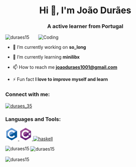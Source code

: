 <h1 align="center">Hi 👋, I'm João Durães</h1>
<h3 align="center">A active learner from Portugal</h3>
<img align="right" alt="Coding" width="400" src="https://i.pinimg.com/originals/d4/81/f3/d481f3c72e283309071f79e01b05c06d.gif"

<p align="left"> <img src="https://komarev.com/ghpvc/?username=duraes15&label=Profile%20views&color=0e75b6&style=flat" alt="duraes15" /> </p>

- 🔭 I’m currently working on **so_long**

- 🌱 I’m currently learning **minilibx**

- 📫 How to reach me **joaoduraes1001@gmail.com**

- ⚡ Fun fact **I love to improve myself and learn**

<h3 align="left">Connect with me:</h3>
<p align="left">
<a href="https://instagram.com/duraes_35" target="blank"><img align="center" src="https://raw.githubusercontent.com/rahuldkjain/github-profile-readme-generator/master/src/images/icons/Social/instagram.svg" alt="duraes_35" height="30" width="40" /></a>
</p>

<h3 align="left">Languages and Tools:</h3>
<p align="left"> <a href="https://www.cprogramming.com/" target="_blank" rel="noreferrer"> <img src="https://raw.githubusercontent.com/devicons/devicon/master/icons/c/c-original.svg" alt="c" width="40" height="40"/> </a> <a href="https://www.w3schools.com/cs/" target="_blank" rel="noreferrer"> <img src="https://raw.githubusercontent.com/devicons/devicon/master/icons/csharp/csharp-original.svg" alt="csharp" width="40" height="40"/> </a> <a href="https://www.haskell.org/" target="_blank" rel="noreferrer"> <img src="https://upload.wikimedia.org/wikipedia/commons/1/1c/Haskell-Logo.svg" alt="haskell" width="40" height="40"/> </a> </p>

<p><img align="left" src="https://github-readme-stats.vercel.app/api/top-langs?username=duraes15&show_icons=true&locale=en&layout=compact" alt="duraes15" /></p>

<p>&nbsp;<img align="center" src="https://github-readme-stats.vercel.app/api?username=duraes15&show_icons=true&locale=en" alt="duraes15" /></p>

<p><img align="center" src="https://github-readme-streak-stats.herokuapp.com/?user=duraes15&" alt="duraes15" /></p>
